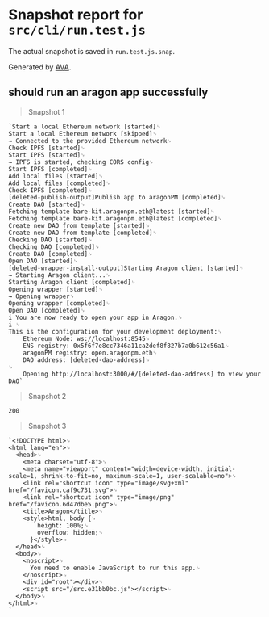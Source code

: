 # Snapshot report for `src/cli/run.test.js`

The actual snapshot is saved in `run.test.js.snap`.

Generated by [AVA](https://ava.li).

## should run an aragon app successfully

> Snapshot 1

    `Start a local Ethereum network [started]␊
    Start a local Ethereum network [skipped]␊
    → Connected to the provided Ethereum network␊
    Check IPFS [started]␊
    Start IPFS [started]␊
    → IPFS is started, checking CORS config␊
    Start IPFS [completed]␊
    Add local files [started]␊
    Add local files [completed]␊
    Check IPFS [completed]␊
    [deleted-publish-output]Publish app to aragonPM [completed]␊
    Create DAO [started]␊
    Fetching template bare-kit.aragonpm.eth@latest [started]␊
    Fetching template bare-kit.aragonpm.eth@latest [completed]␊
    Create new DAO from template [started]␊
    Create new DAO from template [completed]␊
    Checking DAO [started]␊
    Checking DAO [completed]␊
    Create DAO [completed]␊
    Open DAO [started]␊
    [deleted-wrapper-install-output]Starting Aragon client [started]␊
    → Starting Aragon client...␊
    Starting Aragon client [completed]␊
    Opening wrapper [started]␊
    → Opening wrapper␊
    Opening wrapper [completed]␊
    Open DAO [completed]␊
    i You are now ready to open your app in Aragon.␊
    i ␊
    This is the configuration for your development deployment:␊
        Ethereum Node: ws://localhost:8545␊
        ENS registry: 0x5f6f7e8cc7346a11ca2def8f827b7a0b612c56a1␊
        aragonPM registry: open.aragonpm.eth␊
        DAO address: [deleted-dao-address]␊
    ␊
        Opening http://localhost:3000/#/[deleted-dao-address] to view your DAO`

> Snapshot 2

    200

> Snapshot 3

    `<!DOCTYPE html>␊
    <html lang="en">␊
      <head>␊
        <meta charset="utf-8">␊
        <meta name="viewport" content="width=device-width, initial-scale=1, shrink-to-fit=no, maximum-scale=1, user-scalable=no">␊
        <link rel="shortcut icon" type="image/svg+xml" href="/favicon.caf9c731.svg">␊
        <link rel="shortcut icon" type="image/png" href="/favicon.6d47dbe5.png">␊
        <title>Aragon</title>␊
        <style>html, body {␊
            height: 100%;␊
            overflow: hidden;␊
          }</style>␊
      </head>␊
      <body>␊
        <noscript>␊
          You need to enable JavaScript to run this app.␊
        </noscript>␊
        <div id="root"></div>␊
        <script src="/src.e31bb0bc.js"></script>␊
      </body>␊
    </html>␊
    `
